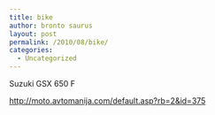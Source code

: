 ```yaml
---
title: bike
author: bronto saurus
layout: post
permalink: /2010/08/bike/
categories:
  - Uncategorized
---
```

Suzuki GSX 650 F

http://moto.avtomanija.com/default.asp?rb=2&id=375